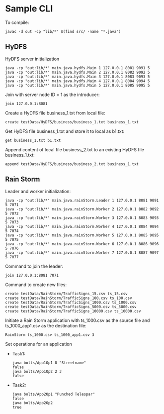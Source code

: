 # Sample CLI

To compile:

```shell
javac -d out -cp "lib/*" $(find src/ -name "*.java")
```

## HyDFS

HyDFS server initialization

```shell
java -cp "out:lib/*" main.java.hydfs.Main 1 127.0.0.1 8081 9091 5
java -cp "out:lib/*" main.java.hydfs.Main 2 127.0.0.1 8082 9092 5
java -cp "out:lib/*" main.java.hydfs.Main 3 127.0.0.1 8083 9093 5
java -cp "out:lib/*" main.java.hydfs.Main 4 127.0.0.1 8084 9094 5
java -cp "out:lib/*" main.java.hydfs.Main 5 127.0.0.1 8085 9095 5
```

Join with server node ID = 1 as the introducer:

```
join 127.0.0.1:8081
```

Create a HyDFS file business_1.txt from local file:

```
create testData/HyDFS/business/business_1.txt business_1.txt
```

Get HyDFS file business_1.txt and store it to local as b1.txt:

```
get business_1.txt b1.txt
```

Append content of local file business_2.txt to an existing HyDFS file business_1.txt:

```
append testData/HyDFS/business/business_2.txt business_1.txt
```

## Rain Storm

Leader and worker initialization:

```shell
java -cp "out:lib/*" main.java.rainStorm.Leader 1 127.0.0.1 8081 9091 5 7071
java -cp "out:lib/*" main.java.rainStorm.Worker 2 127.0.0.1 8082 9092 5 7072
java -cp "out:lib/*" main.java.rainStorm.Worker 3 127.0.0.1 8083 9093 5 7073
java -cp "out:lib/*" main.java.rainStorm.Worker 4 127.0.0.1 8084 9094 5 7074
java -cp "out:lib/*" main.java.rainStorm.Worker 5 127.0.0.1 8085 9095 5 7075
java -cp "out:lib/*" main.java.rainStorm.Worker 6 127.0.0.1 8086 9096 5 7076
java -cp "out:lib/*" main.java.rainStorm.Worker 7 127.0.0.1 8087 9097 5 7077
```

Command to join the leader:

```
join 127.0.0.1:8081 7071
```

Command to create new files:

```
create testData/RainStorm/TrafficSigns_15.csv ts_15.csv
create testData/RainStorm/TrafficSigns_100.csv ts_100.csv
create testData/RainStorm/TrafficSigns_1000.csv ts_1000.csv
create testData/RainStorm/TrafficSigns_5000.csv ts_5000.csv
create testData/RainStorm/TrafficSigns_10000.csv ts_10000.csv
```

Initiate a Rain Storm application with ts_1000.csv as the source file and ts_1000_app1.csv as the destination file:

```
RainStorm ts_1000.csv ts_1000_app1.csv 3
```

Set operations for an application

- Task1:

  ```
  java bolts/App1Op1 8 "Streetname"
  false
  java bolts/App1Op2 2 3
  false
  ```

- Task2:
  ```
  java bolts/App2Op1 "Punched Telespar"
  false
  java bolts/App2Op2
  true
  ```

